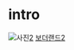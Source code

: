 # intro

![사진](https://tse2.mm.bing.net/th?id=OIP.BDT5tBLFPg0g1xe6oQe0wAEsCo&pid=15.1&P=0&w=290&h=164)[2](https://www.youtube.com/watch?v=oXEcZbf4Qxk)
[보더랜드2](https://www.youtube.com/watch?v=oXEcZbf4Qxk)
